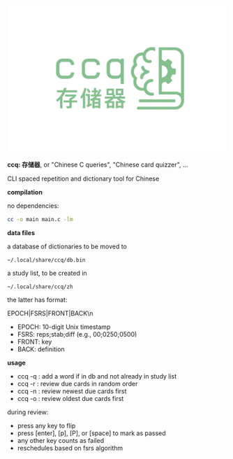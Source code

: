 ![ccq logo](./ccq.png)



**ccq: 存储器**, or "Chinese C queries", "Chinese card quizzer", ...

CLI spaced repetition and dictionary tool for Chinese



**compilation**

no dependencies:

```sh
cc -o main main.c -lm
```



**data files**

a database of dictionaries to be moved to
```
~/.local/share/ccq/db.bin
```

a study list, to be created in

```
~/.local/share/ccq/zh
```

the latter has format:

EPOCH|FSRS|FRONT|BACK\n

* EPOCH: 10-digit Unix timestamp
* FSRS: reps;stab;diff (e.g., 00;0250;0500)
* FRONT: key
* BACK: definition



**usage**

 * ccq -q <key> : add a word if in db and not already in study list
 * ccq -r       : review due cards in random order
 * ccq -n       : review newest due cards first
 * ccq -o       : review oldest due cards first

during review:

 * press any key to flip
 * press [enter], [p], [P], or [space] to mark as passed
 * any other key counts as failed
 * reschedules based on fsrs algorithm
